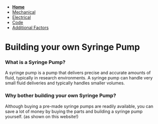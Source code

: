 - **[Home](/Syringe-Pump-Github-Project/index)**
- [Mechanical](/Syringe-Pump-Github-Project/MechanicalAssembly)
- [Electrical](/Syringe-Pump-Github-Project/Electrical)
- [Code](/Syringe-Pump-Github-Project/code)
- [Additional Factors](/Syringe-Pump-Github-Project/add)

# Building your own Syringe Pump 

### What is a Syringe Pump? 
A syringe pump is a pump that delivers precise and accurate amounts of fluid, typically in research environments. A syringe pump can handle very small fluid deliveries and typically handles smaller volumes. 

### Why bother building your own Syringe Pump? 
Although buying a pre-made syringe pumps are readily available, you can save a lot of money by buying the parts and building a syringe pump yourself. (as shown on this website!)

